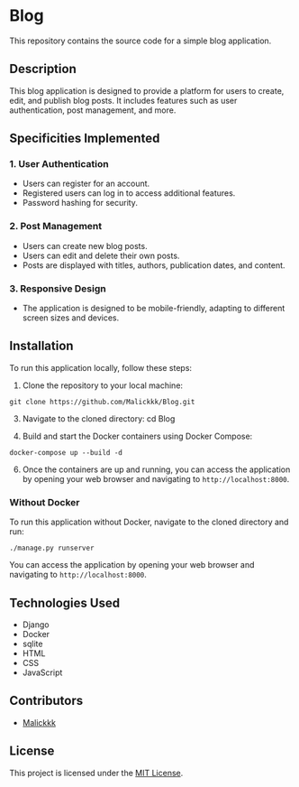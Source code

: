 # Blog

This repository contains the source code for a simple blog application.

## Description

This blog application is designed to provide a platform for users to create, edit, and publish blog posts. It includes features such as user authentication, post management, and more.

## Specificities Implemented

### 1. User Authentication
   - Users can register for an account.
   - Registered users can log in to access additional features.
   - Password hashing for security.

### 2. Post Management
   - Users can create new blog posts.
   - Users can edit and delete their own posts.
   - Posts are displayed with titles, authors, publication dates, and content.


### 3. Responsive Design
   - The application is designed to be mobile-friendly, adapting to different screen sizes and devices.

## Installation

To run this application locally, follow these steps:

1. Clone the repository to your local machine:
```
git clone https://github.com/Malickkk/Blog.git
```

3. Navigate to the cloned directory:
cd Blog

4. Build and start the Docker containers using Docker Compose:
```
docker-compose up --build -d
```

6. Once the containers are up and running, you can access the application by opening your web browser and navigating to `http://localhost:8000`.

### Without Docker

To run this application without Docker, navigate to the cloned directory and run:
```
./manage.py runserver
```

You can access the application by opening your web browser and navigating to `http://localhost:8000`.

## Technologies Used

- Django
- Docker
- sqlite
- HTML
- CSS
- JavaScript

## Contributors

- [Malickkk](https://github.com/Malickkk)

## License

This project is licensed under the [MIT License](LICENSE).
